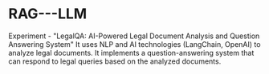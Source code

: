 # RAG---LLM
Experiment - "LegalQA: AI-Powered Legal Document Analysis and Question Answering System"  It uses NLP and AI technologies (LangChain, OpenAI) to analyze legal documents. It implements a question-answering system that can respond to legal queries based on the analyzed documents.
